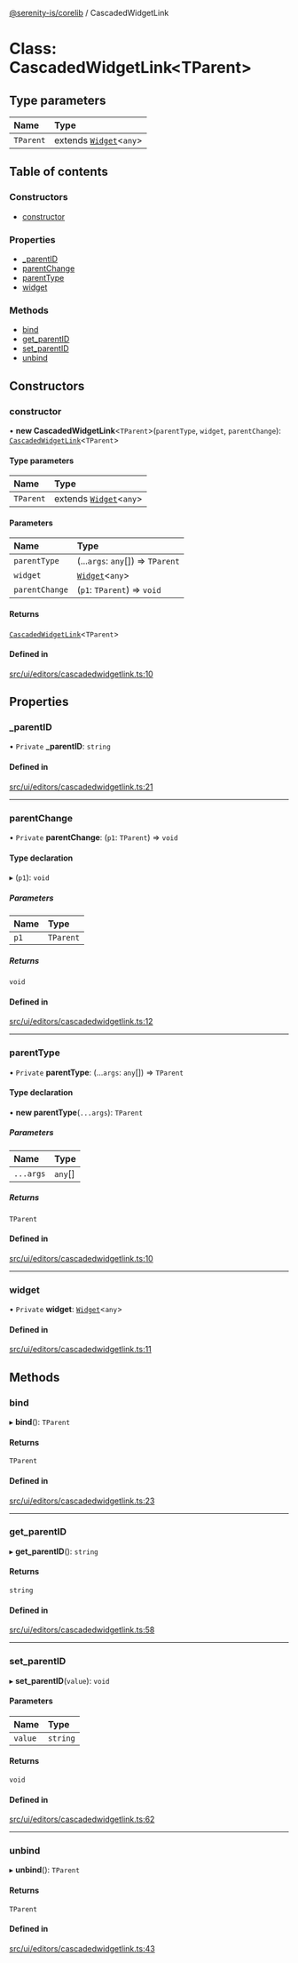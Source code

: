 [@serenity-is/corelib](../README.md) / CascadedWidgetLink

# Class: CascadedWidgetLink\<TParent\>

## Type parameters

| Name | Type |
| :------ | :------ |
| `TParent` | extends [`Widget`](Widget.md)\<`any`\> |

## Table of contents

### Constructors

- [constructor](CascadedWidgetLink.md#constructor)

### Properties

- [\_parentID](CascadedWidgetLink.md#_parentid)
- [parentChange](CascadedWidgetLink.md#parentchange)
- [parentType](CascadedWidgetLink.md#parenttype)
- [widget](CascadedWidgetLink.md#widget)

### Methods

- [bind](CascadedWidgetLink.md#bind)
- [get\_parentID](CascadedWidgetLink.md#get_parentid)
- [set\_parentID](CascadedWidgetLink.md#set_parentid)
- [unbind](CascadedWidgetLink.md#unbind)

## Constructors

### constructor

• **new CascadedWidgetLink**\<`TParent`\>(`parentType`, `widget`, `parentChange`): [`CascadedWidgetLink`](CascadedWidgetLink.md)\<`TParent`\>

#### Type parameters

| Name | Type |
| :------ | :------ |
| `TParent` | extends [`Widget`](Widget.md)\<`any`\> |

#### Parameters

| Name | Type |
| :------ | :------ |
| `parentType` | (...`args`: `any`[]) => `TParent` |
| `widget` | [`Widget`](Widget.md)\<`any`\> |
| `parentChange` | (`p1`: `TParent`) => `void` |

#### Returns

[`CascadedWidgetLink`](CascadedWidgetLink.md)\<`TParent`\>

#### Defined in

[src/ui/editors/cascadedwidgetlink.ts:10](https://github.com/serenity-is/serenity/blob/master/packages/corelib/src/ui/editors/cascadedwidgetlink.ts#L10)

## Properties

### \_parentID

• `Private` **\_parentID**: `string`

#### Defined in

[src/ui/editors/cascadedwidgetlink.ts:21](https://github.com/serenity-is/serenity/blob/master/packages/corelib/src/ui/editors/cascadedwidgetlink.ts#L21)

___

### parentChange

• `Private` **parentChange**: (`p1`: `TParent`) => `void`

#### Type declaration

▸ (`p1`): `void`

##### Parameters

| Name | Type |
| :------ | :------ |
| `p1` | `TParent` |

##### Returns

`void`

#### Defined in

[src/ui/editors/cascadedwidgetlink.ts:12](https://github.com/serenity-is/serenity/blob/master/packages/corelib/src/ui/editors/cascadedwidgetlink.ts#L12)

___

### parentType

• `Private` **parentType**: (...`args`: `any`[]) => `TParent`

#### Type declaration

• **new parentType**(`...args`): `TParent`

##### Parameters

| Name | Type |
| :------ | :------ |
| `...args` | `any`[] |

##### Returns

`TParent`

#### Defined in

[src/ui/editors/cascadedwidgetlink.ts:10](https://github.com/serenity-is/serenity/blob/master/packages/corelib/src/ui/editors/cascadedwidgetlink.ts#L10)

___

### widget

• `Private` **widget**: [`Widget`](Widget.md)\<`any`\>

#### Defined in

[src/ui/editors/cascadedwidgetlink.ts:11](https://github.com/serenity-is/serenity/blob/master/packages/corelib/src/ui/editors/cascadedwidgetlink.ts#L11)

## Methods

### bind

▸ **bind**(): `TParent`

#### Returns

`TParent`

#### Defined in

[src/ui/editors/cascadedwidgetlink.ts:23](https://github.com/serenity-is/serenity/blob/master/packages/corelib/src/ui/editors/cascadedwidgetlink.ts#L23)

___

### get\_parentID

▸ **get_parentID**(): `string`

#### Returns

`string`

#### Defined in

[src/ui/editors/cascadedwidgetlink.ts:58](https://github.com/serenity-is/serenity/blob/master/packages/corelib/src/ui/editors/cascadedwidgetlink.ts#L58)

___

### set\_parentID

▸ **set_parentID**(`value`): `void`

#### Parameters

| Name | Type |
| :------ | :------ |
| `value` | `string` |

#### Returns

`void`

#### Defined in

[src/ui/editors/cascadedwidgetlink.ts:62](https://github.com/serenity-is/serenity/blob/master/packages/corelib/src/ui/editors/cascadedwidgetlink.ts#L62)

___

### unbind

▸ **unbind**(): `TParent`

#### Returns

`TParent`

#### Defined in

[src/ui/editors/cascadedwidgetlink.ts:43](https://github.com/serenity-is/serenity/blob/master/packages/corelib/src/ui/editors/cascadedwidgetlink.ts#L43)
